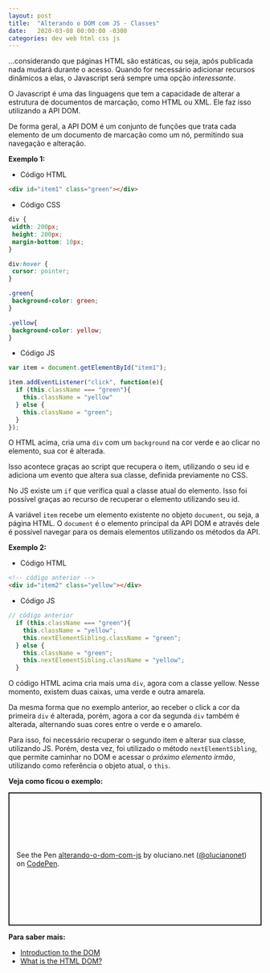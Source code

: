 ```yaml
---
layout: post
title:  "Alterando o DOM com JS - Classes"
date:   2020-03-08 00:00:00 -0300
categories: dev web html css js
---
```


...considerando que páginas HTML são estáticas, ou seja, após publicada nada mudará durante o acesso. Quando for necessário adicionar recursos dinâmicos a elas, o Javascript será sempre uma opção _interessante_.

O Javascript é uma das linguagens que tem a capacidade de alterar a estrutura de documentos de marcação, como HTML ou XML. Ele faz isso utilizando a API DOM.

De forma geral, a API DOM é um conjunto de funções que trata cada elemento de um documento de marcação como um nó, permitindo sua navegação e alteração.

**Exemplo 1:**

- Código HTML

```html
<div id="item1" class="green"></div>
```
- Código CSS

 ```css
div {
  width: 200px;
  height: 200px;
  margin-bottom: 10px;
}

div:hover {
  cursor: pointer;
}

.green{
  background-color: green;
}

.yellow{
  background-color: yellow;
}    
 ```

- Código JS

```js
var item = document.getElementById("item1");

item.addEventListener("click", function(e){
  if (this.className === "green"){
    this.className = "yellow"
  } else {
    this.className = "green";
  }
});
```

O HTML acima, cria uma `div` com um `background` na cor verde e ao clicar no elemento, sua cor é alterada.

Isso acontece graças ao script que recupera o item, utilizando o seu id e adiciona um evento que altera sua classe, definida previamente no CSS.

No JS existe um `if` que verifica qual a classe atual do elemento. Isso foi possível graças ao recurso de recuperar o elemento utilizando seu id. 

A variável `item` recebe um elemento existente no objeto `document`, ou seja, a página HTML. O `document` é o elemento principal da API DOM e através dele é possível navegar para os demais elementos utilizando os métodos da API.

**Exemplo 2:**

- Código HTML

```html
<!-- código anterior -->
<div id="item2" class="yellow"></div>
```

- Código JS

```js
// código anterior
  if (this.className === "green"){
    this.className = "yellow";
    this.nextElementSibling.className = "green";
  } else {
    this.className = "green";
    this.nextElementSibling.className = "yellow";
  }
```

O código HTML acima cria mais uma `div`, agora com a classe yellow. Nesse momento, existem duas caixas, uma verde e outra amarela.

Da mesma forma que no exemplo anterior, ao receber o click a cor da primeira `div` é alterada, porém, agora a cor da segunda `div` também é alterada, alternando suas cores entre o verde e o amarelo.

Para isso, foi necessário recuperar o segundo item e alterar sua classe, utilizando JS. Porém, desta vez, foi utilizado o método `nextElementSibling`, que permite caminhar no DOM e acessar o _próximo elemento irmão_, utilizando como referência o objeto atual, o `this`. 

**Veja como ficou o exemplo:**

<p class="codepen" data-height="520" data-theme-id="light" data-default-tab="html,result" data-user="olucianonet" data-slug-hash="RwPjvJa" style="height: 265px; box-sizing: border-box; display: flex; align-items: center; justify-content: center; border: 2px solid; margin: 1em 0; padding: 1em;" data-pen-title="alterando-o-dom-com-js">
  <span>See the Pen <a href="https://codepen.io/olucianonet/pen/RwPjvJa">
  alterando-o-dom-com-js</a> by oluciano.net (<a href="https://codepen.io/olucianonet">@olucianonet</a>)
  on <a href="https://codepen.io">CodePen</a>.</span>
</p>
<script async src="https://static.codepen.io/assets/embed/ei.js"></script>

**Para saber mais:**

- [Introduction to the DOM](https://developer.mozilla.org/en-US/docs/Web/API/Document_Object_Model/Introduction)
- [What is the HTML DOM?](https://www.w3schools.com/whatis/whatis_htmldom.asp)
